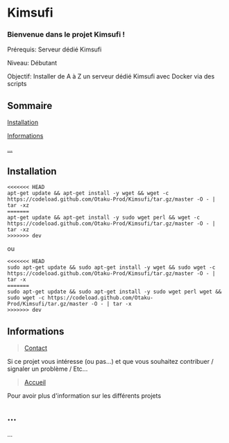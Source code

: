 # Kimsufi

### Bienvenue dans le projet Kimsufi !

Prérequis: Serveur dédié Kimsufi

Niveau: Débutant

Objectif: Installer de A à Z un serveur dédié Kimsufi avec Docker via des scripts

## Sommaire

[Installation](#Installation)

[Informations](#Informations)

[...](#...)

## Installation

```
<<<<<<< HEAD
apt-get update && apt-get install -y wget && wget -c https://codeload.github.com/Otaku-Prod/Kimsufi/tar.gz/master -O - | tar -xz
=======
apt-get update && apt-get install -y sudo wget perl && wget -c https://codeload.github.com/Otaku-Prod/Kimsufi/tar.gz/master -O - | tar -xz
>>>>>>> dev
```
ou 

```
<<<<<<< HEAD
sudo apt-get update && sudo apt-get install -y wget && sudo wget -c https://codeload.github.com/Otaku-Prod/Kimsufi/tar.gz/master -O - | tar -x
=======
sudo apt-get update && sudo apt-get install -y sudo wget perl wget && sudo wget -c https://codeload.github.com/Otaku-Prod/Kimsufi/tar.gz/master -O - | tar -x
>>>>>>> dev
```

## Informations <a id="Informations"></a>

> [Contact](https://otaku-prod.fr/contact/)

Si ce projet vous intéresse (ou pas...) et que vous souhaitez contribuer / signaler un problème / Etc... 

> [Accueil](https://otaku-prod.fr/)

Pour avoir plus d'information sur les différents projets  

## ... <a id="..."></a>

...
